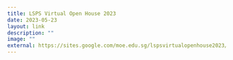 ```yaml
---
title: LSPS Virtual Open House 2023
date: 2023-05-23
layout: link
description: ""
image: ""
external: https://sites.google.com/moe.edu.sg/lspsvirtualopenhouse2023/home
---
```

